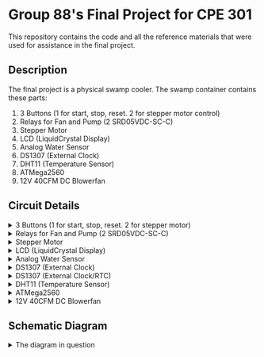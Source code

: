 # Group 88's Final Project for CPE 301

This repository contains the code and all the reference materials that were used for assistance in the final project.

## Description

The final project is a physical swamp cooler. The swamp container contains these parts:

1. 3 Buttons (1 for start, stop, reset. 2 for stepper motor control)
2. Relays for Fan and Pump (2 SRD05VDC-SC-C)
3. Stepper Motor
4. LCD (LiquidCrystal Display)
5. Analog Water Sensor
6. DS1307 (External Clock)
7. DHT11 (Temperature Sensor)
8. ATMega2560
9. 12V 40CFM DC Blowerfan

## Circuit Details

<details>
<summary>3 Buttons (1 for start, stop, reset. 2 for stepper motor)</summary>
<br>
One button is used to control the entire circuit. It can start, stop, and reset.

![image of circuit](extras/circuitPhotos/wiring_IO.JPG)

The bottom button is used to control all of the states that it can (DISABLED, IDLE). The upper two buttons are stepper motor controls to turn either clockwise or counterclockwise.

</details>

<details>
<summary>Relays for Fan and Pump (2 SRD05VDC-SC-C)</summary>
<br>
We used relays to help simplify the control of fans and pumps. They are the red rectangles.

![image of circuit](extras/circuitPhotos/wiring_control.JPG)

</details>

<details>
<summary>Stepper Motor</summary>
<br>
Stepper motor is used to adjust vent. It is to the left of the picture.

![image of circuit](extras/circuitPhotos/wiring_control.JPG)

</details>

<details>
<summary>LCD (LiquidCrystal Display)</summary>
<br>
LCD is used to help display useful information. It is the big display.

![image of circuit](extras/circuitPhotos/wiring_IO.JPG)

</details>

<details>
<summary>Analog Water Sensor</summary>
<br>
It is used to measure how much water is inside the swamp cooler. It is on the bottom of the picture.

![image of circuit](extras/buildPhotos/2_stepper_and_watersensor.JPG)

</details>

<details>
<summary>DS1307 (External Clock)</summary>
<br>
It is used to print accurate timestamps. It is in the middle of the white breadboard.

![image of circuit](extras/circuitPhotos/wiring_logic.JPG)

</details>

<details>
<summary>DS1307 (External Clock/RTC)</summary>
<br>
It is used to print accurate timestamps. It is in the middle of the white breadboard.

![image of circuit](extras/circuitPhotos/wiring_logic.JPG)

</details>

<details>
<summary>DHT11 (Temperature Sensor)</summary>
<br>
It is used to measure temperature and humidity. It is above the RTC.

![image of circuit](extras/circuitPhotos/wiring_logic.JPG)

</details>

<details>
<summary>ATMega2560</summary>
<br>
It is used to control the whole circuit. It is underneath the breadboard.

![image of circuit](extras/circuitPhotos/wiring_logic.JPG)

</details>

<details>
<summary>12V 40CFM DC Blowerfan</summary>
<br>
It is used to take in heat and dump it outside. It is the black thing with a rectangular shape.

![image of circuit](extras/buildPhotos/1_fanexhaust.jpg)

</details>

## Schematic Diagram

<details>
<summary>The diagram in question</summary>
<br>

![image of circuit](extras/1cpe301finalwiringdiagram-1.png)

</details>